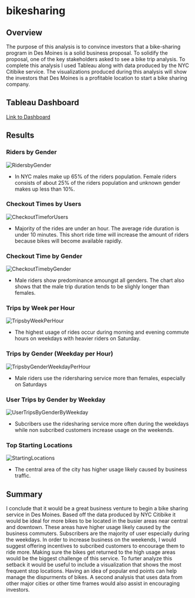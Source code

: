# bikesharing
## Overview
The purpose of this analysis is to convince investors that a bike-sharing program in Des Moines is a solid business proposal. To solidify the proposal, one of the key stakeholders asked to see a bike trip analysis. To complete this analysis I used Tableau along with data produced by the NYC Citibike service. The visualizations produced during this analysis will show the investors that Des Moines is a profitable location to start a bike sharing company. 

## Tableau Dashboard
[Link to Dashboard](https://public.tableau.com/app/profile/viasha.isler/viz/NYCCitibikeAnalysis_16462941723370/NYCCitiBike?publish=yes)

## Results
### Riders by Gender
![RidersbyGender](https://user-images.githubusercontent.com/93167609/156522844-6085f8a7-dd54-4be1-98e9-c0fa4a6fa106.png)

* In NYC males make up 65% of the riders population. Female riders consists of about 25% of the riders population and unknown gender makes up less than 10%.

### Checkout Times by Users
![CheckoutTimeforUsers](https://user-images.githubusercontent.com/93167609/156527798-89154948-1a1b-43ff-826e-1ed276f66309.png)
* Majority of the rides are under an hour. The average ride duration is under 10 minutes. This short ride time will increase the amount of riders because bikes will become available rapidly.

### Checkout Time by Gender
![CheckoutTimebyGender](https://user-images.githubusercontent.com/93167609/156528120-f6c9612b-2063-45dd-9cc9-663a6c05fc9c.png)
* Male riders show predominance amoungst all genders. The chart also shows that the male trip duration tends to be slighly longer than females. 

### Trips by Week per Hour
![TripsbyWeekPerHour](https://user-images.githubusercontent.com/93167609/156528553-8c086a06-140a-4b56-b0df-8c4ca77d106b.png)
* The highest usage of rides occur during morning and evening commute hours on weekdays with heavier riders on Saturday.

### Trips by Gender (Weekday per Hour)
![TripsbyGenderWeekdayPerHour](https://user-images.githubusercontent.com/93167609/156528731-befde48c-4232-4789-b54d-4959f5d80878.png)
* Male riders use the ridersharing service more than females, especially on Saturdays

### User Trips by Gender by Weekday
![UserTripsByGenderByWeekday](https://user-images.githubusercontent.com/93167609/156528832-4ec2a7b3-7db8-48b4-825c-f7d1a5e8e1de.png)
* Subcribers use the ridesharing service more often during the weekdays while non subcribed customers increase usage on the weekends.

### Top Starting Locations
![StartingLocations](https://user-images.githubusercontent.com/93167609/156528978-87e7e6ee-b2ac-444b-b5e8-5e9263af3341.png)
* The central area of the city has higher usage likely caused by business traffic.

## Summary
I conclude that it would be a great business venture to begin a bike sharing service in Des Moines. Based off the data produced by NYC Citibike it would be ideal for more bikes to be located in the busier areas near central and downtown. These areas have higher usage likely caused by the business commuters. Subscribers are the majority of user especially during the weekdays. In order to increase business on the weekends, I would suggest offering incentives to subcribed customers to encourage them to ride more. Making sure the bikes get returned to the high usage areas would be the biggest challenge of this service. To furter analyze this setback it would be useful to include a visualization that shows the most frequent stop locations. Having an idea of popular end points can help manage the dispurments of bikes. A second analysis that uses data from other major cities or other time frames would also assist in encouraging investors. 

